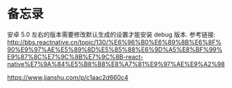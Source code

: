 # 备忘录

安卓 5.0 左右的版本需要修改默认生成的设置才能安装 debug 版本.
参考链接: 
http://bbs.reactnative.cn/topic/130/%E6%96%B0%E6%89%8B%E6%8F%90%E9%97%AE%E5%89%8D%E5%85%88%E6%9D%A5%E8%BF%99%E9%87%8C%E7%9C%8B%E7%9C%8B-react-native%E7%9A%84%E5%B8%B8%E8%A7%81%E9%97%AE%E9%A2%98

https://www.jianshu.com/p/c1aac2d660c4